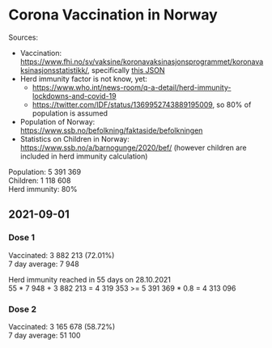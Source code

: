 # Corona Vaccination in Norway

Sources:

- Vaccination: <https://www.fhi.no/sv/vaksine/koronavaksinasjonsprogrammet/koronavaksinasjonsstatistikk/>, specifically [this JSON](https://www.fhi.no/api/chartdata/api/99119)
- Herd immunity factor is not know, yet:
  - <https://www.who.int/news-room/q-a-detail/herd-immunity-lockdowns-and-covid-19>
  - <https://twitter.com/IDF/status/1369952743889195009>, so 80% of population is assumed
- Population of Norway: <https://www.ssb.no/befolkning/faktaside/befolkningen>
- Statistics on Children in Norway: https://www.ssb.no/a/barnogunge/2020/bef/ (however children are included in herd immunity calculation)

Population: 5 391 369  
Children: 1 118 608  
Herd immunity: 80%  

## 2021-09-01

### Dose 1

Vaccinated: 3 882 213 (72.01%)  
7 day average: 7 948

Herd immunity reached in 55 days on 28.10.2021  
55 * 7 948 + 3 882 213 = 4 319 353 >= 5 391 369 * 0.8 = 4 313 096

### Dose 2

Vaccinated: 3 165 678 (58.72%)  
7 day average: 51 100

